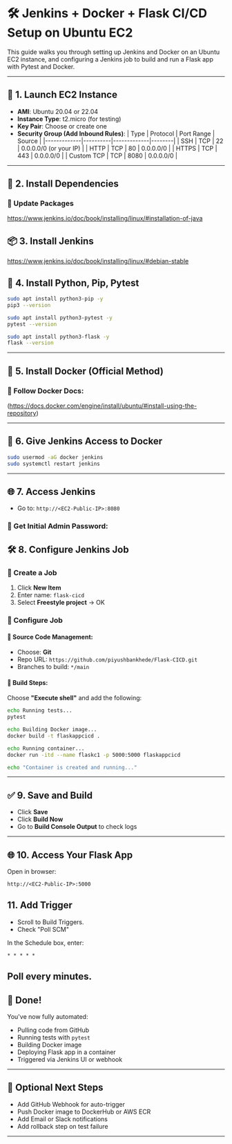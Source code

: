 
# 🛠️ Jenkins + Docker + Flask CI/CD Setup on Ubuntu EC2

This guide walks you through setting up Jenkins and Docker on an Ubuntu EC2 instance, and configuring a Jenkins job to build and run a Flask app with Pytest and Docker.

---

## 🚀 1. Launch EC2 Instance

- **AMI**: Ubuntu 20.04 or 22.04
- **Instance Type**: t2.micro (for testing)
- **Key Pair**: Choose or create one
- **Security Group (Add Inbound Rules)**:
  | Type        | Protocol | Port Range  | Source |
  |-------------|----------|-------------|--------|
  | SSH         | TCP      | 22          | 0.0.0.0/0 (or your IP) |
  | HTTP        | TCP      | 80          | 0.0.0.0/0 |
  | HTTPS       | TCP      | 443         | 0.0.0.0/0 |
  | Custom TCP  | TCP      | 8080        | 0.0.0.0/0 |

---

## 🧰 2. Install Dependencies

### 🔹 Update Packages
https://www.jenkins.io/doc/book/installing/linux/#installation-of-java

## 📦 3. Install Jenkins
https://www.jenkins.io/doc/book/installing/linux/#debian-stable


## 🐍 4. Install Python, Pip, Pytest

```bash
sudo apt install python3-pip -y
pip3 --version

sudo apt install python3-pytest -y
pytest --version

sudo apt install python3-flask -y
flask --version
```

---

## 🐳 5. Install Docker (Official Method)

### 🔹 Follow Docker Docs:

(https://docs.docker.com/engine/install/ubuntu/#install-using-the-repository)


---

## 👤 6. Give Jenkins Access to Docker

```bash
sudo usermod -aG docker jenkins
sudo systemctl restart jenkins
```

---

## 🌐 7. Access Jenkins

* Go to: `http://<EC2-Public-IP>:8080`

### 🔹 Get Initial Admin Password:

## 🛠️ 8. Configure Jenkins Job

### 🔸 Create a Job

1. Click **New Item**
2. Enter name: `flask-cicd`
3. Select **Freestyle project** → OK

### 🔸 Configure Job

#### 🔹 Source Code Management:

* Choose: **Git**
* Repo URL:
  `https://github.com/piyushbankhede/Flask-CICD.git`
* Branches to build:
  `*/main`

#### 🔹 Build Steps:

Choose **"Execute shell"** and add the following:

```bash
echo Running tests...
pytest

echo Building Docker image...
docker build -t flaskappcicd .

echo Running container...
docker run -itd --name flaskc1 -p 5000:5000 flaskappcicd

echo "Container is created and running..."
```

---

## ✅ 9. Save and Build

* Click **Save**
* Click **Build Now**
* Go to **Build Console Output** to check logs

---

## 🌐 10. Access Your Flask App

Open in browser:

```
http://<EC2-Public-IP>:5000
```

## 11. Add Trigger
* Scroll to Build Triggers.
* Check "Poll SCM"

In the Schedule box, enter:
```
* * * * *
```

Poll every  minutes. 
---

## 🎉 Done!

You've now fully automated:

* Pulling code from GitHub
* Running tests with `pytest`
* Building Docker image
* Deploying Flask app in a container
* Triggered via Jenkins UI or webhook

---

## 🔁 Optional Next Steps

* Add GitHub Webhook for auto-trigger
* Push Docker image to DockerHub or AWS ECR
* Add Email or Slack notifications
* Add rollback step on test failure

---
